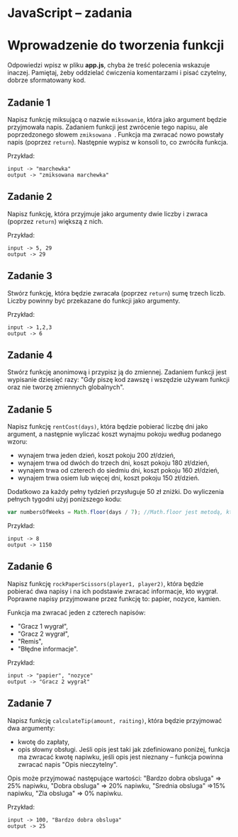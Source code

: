 # JavaScript &ndash; zadania
# Wprowadzenie do tworzenia funkcji

Odpowiedzi wpisz w pliku **app.js**, chyba że treść polecenia wskazuje inaczej.
Pamiętaj, żeby oddzielać ćwiczenia komentarzami i pisać czytelny, dobrze sformatowany kod.


## Zadanie 1
Napisz funkcję miksującą o nazwie ```miksowanie```, która jako argument będzie przyjmowała napis.
Zadaniem funkcji jest zwrócenie tego napisu, ale poprzedzonego słowem ```zmiksowana ```. Funkcja ma zwracać nowo powstały napis (poprzez ```return```).
Następnie wypisz w konsoli to, co zwróciła funkcja.

Przykład:
```
input -> "marchewka"
output -> "zmiksowana marchewka"
```

## Zadanie 2
Napisz funkcję, która przyjmuje jako argumenty dwie liczby i zwraca (poprzez ```return```) większą z nich.

Przykład:
```
input -> 5, 29
output -> 29
```

## Zadanie 3
Stwórz funkcję, która będzie zwracała (poprzez ```return```) sumę trzech liczb. Liczby powinny być przekazane do funkcji jako argumenty.

Przykład:
```
input -> 1,2,3
output -> 6
```

## Zadanie 4
Stwórz funkcję anonimową i przypisz ją do zmiennej. Zadaniem funkcji jest wypisanie dziesięć razy: "Gdy piszę kod zawszę i wszędzie używam funkcji oraz nie tworzę zmiennych globalnych".

## Zadanie 5
Napisz funkcję ```rentCost(days)```, która będzie pobierać liczbę dni jako argument, a następnie wyliczać koszt wynajmu pokoju według podanego wzoru:
* wynajem trwa jeden dzień, koszt pokoju 200 zł/dzień,
* wynajem trwa od dwóch do trzech dni, koszt pokoju 180 zł/dzień,
* wynajem trwa od czterech do siedmiu dni, koszt pokoju 160 zł/dzień,
* wynajem trwa osiem lub więcej dni, koszt pokoju 150 zł/dzień.

Dodatkowo za każdy pełny tydzień przysługuje 50 zł zniżki. Do wyliczenia pełnych tygodni użyj poniższego kodu:

```JavaScript
var numbersOfWeeks = Math.floor(days / 7); //Math.floor jest metodą, która zaokrągla liczbę w dół.
```

Przykład:
```
input -> 8
output -> 1150
```

## Zadanie 6
Napisz funkcję ```rockPaperScissors(player1, player2)```, która będzie pobierać dwa napisy i na ich podstawie zwracać informacje, kto wygrał. Poprawne napisy przyjmowane przez funkcję to: papier, nozyce, kamien.

Funkcja ma zwracać jeden z czterech napisów:
* "Gracz 1 wygrał",
* "Gracz 2 wygrał",
* "Remis",
* "Błędne informacje".

Przykład:
```
input -> "papier", "nozyce"
output -> "Gracz 2 wygrał"
```

## Zadanie 7
Napisz funkcję ```calculateTip(amount, raiting)```, która będzie przyjmować dwa argumenty:
* kwotę do zapłaty,
* opis słowny obsługi.
Jeśli opis jest taki jak zdefiniowano poniżej, funkcja ma zwracać kwotę napiwku, jeśli opis jest nieznany &ndash; funkcja powinna zwracać napis "Opis nieczytelny".

Opis może przyjmować następujące wartości:
"Bardzo dobra obsluga" => 25% napiwku,
"Dobra obsluga" => 20% napiwku,
"Srednia obsluga" =>15% napiwku,
"Zla obsluga" => 0% napiwku.

Przykład:
```
input -> 100, "Bardzo dobra obsluga"
output -> 25
```
